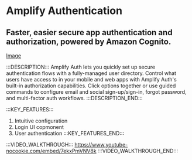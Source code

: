 # Amplify Authentication

## Faster, easier secure app authentication and authorization, powered by Amazon Cognito.

[Image](https://raw.githubusercontent.com/aws-amplify/amplify-adminui/feat/sandbox-v2/markdown/categories/auth/img.png)

:::DESCRIPTION:::
Amplify Auth lets you quickly set up secure authentication flows with a fully-managed user directory. Control what users have access to in your mobile and web apps with Amplify Auth's built-in authorization capabilities. Click options together or use guided commands to configure email and social sign-up/sign-in, forgot password, and multi-factor auth workflows.
:::DESCRIPTION_END:::


:::KEY_FEATURES:::
1. Intuitive configuration
2. Login UI copmonent
3. User authentication
:::KEY_FEATURES_END:::

:::VIDEO_WALKTHROUGH:::
https://www.youtube-nocookie.com/embed/7ekxPmVNV8k
:::VIDEO_WALKTHROUGH_END:::